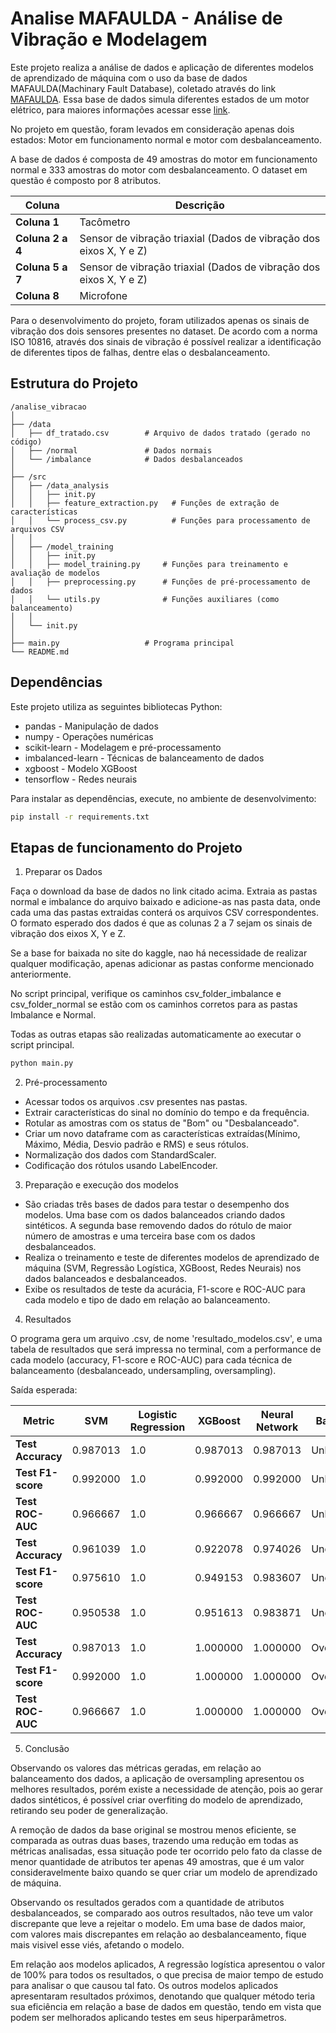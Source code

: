 # Analise MAFAULDA - Análise de Vibração e Modelagem

Este projeto realiza a análise de dados e aplicação de diferentes modelos de aprendizado de máquina com o uso da base de dados MAFAULDA(Machinary Fault Database), coletado através do link [MAFAULDA](https://www.kaggle.com/datasets/uysalserkan/fault-induction-motor-dataset/data). Essa base de dados simula diferentes estados de um motor elétrico, para maiores informações acessar esse [link](https://www02.smt.ufrj.br/~offshore/mfs/page_01.html).

No projeto em questão, foram levados em consideração apenas dois estados: Motor em funcionamento normal e motor com desbalanceamento.

A base de dados é composta de 49 amostras do motor em funcionamento normal e 333 amostras do motor com desbalanceamento. O dataset em questão é composto por 8 atributos.

| Coluna           | Descrição                                                          |
| ---------------- | ------------------------------------------------------------------ |
| **Coluna 1**     | Tacômetro                                                          |
| **Coluna 2 a 4** | Sensor de vibração triaxial (Dados de vibração dos eixos X, Y e Z) |
| **Coluna 5 a 7** | Sensor de vibração triaxial (Dados de vibração dos eixos X, Y e Z) |
| **Coluna 8**     | Microfone                                                          |

Para o desenvolvimento do projeto, foram utilizados apenas os sinais de vibração dos dois sensores presentes no dataset. De acordo com a norma ISO 10816, através dos sinais de vibração é possível realizar a identificação de diferentes tipos de falhas, dentre elas o desbalanceamento.

## Estrutura do Projeto

```plaintext
/analise_vibracao
│
├── /data
│   ├── df_tratado.csv        # Arquivo de dados tratado (gerado no código)
│   ├── /normal               # Dados normais
│   └── /imbalance            # Dados desbalanceados
│
├── /src
│   ├── /data_analysis
│   │   ├── init.py
│   │   ├── feature_extraction.py   # Funções de extração de características
│   │   └── process_csv.py          # Funções para processamento de arquivos CSV
│   │
│   ├── /model_training
│   │   ├── init.py
│   │   ├── model_training.py     # Funções para treinamento e avaliação de modelos
│   │   ├── preprocessing.py      # Funções de pré-processamento de dados
│   │   └── utils.py              # Funções auxiliares (como balanceamento)
│   │
│   └── init.py
│
├── main.py                   # Programa principal
└── README.md
```

## Dependências

Este projeto utiliza as seguintes bibliotecas Python:

- pandas - Manipulação de dados
- numpy - Operações numéricas
- scikit-learn - Modelagem e pré-processamento
- imbalanced-learn - Técnicas de balanceamento de dados
- xgboost - Modelo XGBoost
- tensorflow - Redes neurais

Para instalar as dependências, execute, no ambiente de desenvolvimento:

```bash
pip install -r requirements.txt
```

## Etapas de funcionamento do Projeto

1. Preparar os Dados

Faça o download da base de dados no link citado acima. Extraia as pastas normal e imbalance do arquivo baixado e adicione-as nas pasta data, onde cada uma das pastas extraidas conterá os arquivos CSV correspondentes. O formato esperado dos dados é que as colunas 2 a 7 sejam os sinais de vibração dos eixos X, Y e Z.

Se a base for baixada no site do kaggle, nao há necessidade de realizar qualquer modificação, apenas adicionar as pastas conforme mencionado anteriormente.

No script principal, verifique os caminhos csv_folder_imbalance e csv_folder_normal se estão com os caminhos corretos para as pastas Imbalance e Normal.

Todas as outras etapas são realizadas automaticamente ao executar o script principal.

```bash
python main.py
```

2. Pré-processamento

- Acessar todos os arquivos .csv presentes nas pastas.
- Extrair características do sinal no domínio do tempo e da frequência.
- Rotular as amostras com os status de "Bom" ou "Desbalanceado".
- Criar um novo dataframe com as características extraídas(Mínimo, Máximo, Média, Desvio padrão e RMS) e seus rótulos.
- Normalização dos dados com StandardScaler.
- Codificação dos rótulos usando LabelEncoder.

3. Preparação e execução dos modelos

- São criadas três bases de dados para testar o desempenho dos modelos. Uma base com os dados balanceados criando dados sintéticos. A segunda base removendo dados do rótulo de maior número de amostras e uma terceira base com os dados desbalanceados.
- Realiza o treinamento e teste de diferentes modelos de aprendizado de máquina (SVM, Regressão Logística, XGBoost, Redes Neurais) nos dados balanceados e desbalanceados.
- Exibe os resultados de teste da acurácia, F1-score e ROC-AUC para cada modelo e tipo de dado em relação ao balanceamento.

4. Resultados

O programa gera um arquivo .csv, de nome 'resultado_modelos.csv', e uma tabela de resultados que será impressa no terminal, com a performance de cada modelo (accuracy, F1-score e ROC-AUC) para cada técnica de balanceamento (desbalanceado, undersampling, oversampling).

Saída esperada:

| Metric            | SVM      | Logistic Regression | XGBoost  | Neural Network | BalanceType   |
| ----------------- | -------- | ------------------- | -------- | -------------- | ------------- |
| **Test Accuracy** | 0.987013 | 1.0                 | 0.987013 | 0.987013       | Unbalanced    |
| **Test F1-score** | 0.992000 | 1.0                 | 0.992000 | 0.992000       | Unbalanced    |
| **Test ROC-AUC**  | 0.966667 | 1.0                 | 0.966667 | 0.966667       | Unbalanced    |
| **Test Accuracy** | 0.961039 | 1.0                 | 0.922078 | 0.974026       | Undersampling |
| **Test F1-score** | 0.975610 | 1.0                 | 0.949153 | 0.983607       | Undersampling |
| **Test ROC-AUC**  | 0.950538 | 1.0                 | 0.951613 | 0.983871       | Undersampling |
| **Test Accuracy** | 0.987013 | 1.0                 | 1.000000 | 1.000000       | Oversampling  |
| **Test F1-score** | 0.992000 | 1.0                 | 1.000000 | 1.000000       | Oversampling  |
| **Test ROC-AUC**  | 0.966667 | 1.0                 | 1.000000 | 1.000000       | Oversampling  |

5. Conclusão

Observando os valores das métricas geradas, em relação ao balanceamento dos dados, a aplicação de oversampling apresentou os melhores resultados, porém existe a necessidade de atenção, pois ao gerar dados sintéticos, é possível criar overfiting do modelo de aprendizado, retirando seu poder de generalização.

A remoção de dados da base original se mostrou menos eficiente, se comparada as outras duas bases, trazendo uma redução em todas as métricas analisadas, essa situação pode ter ocorrido pelo fato da classe de menor quantidade de atributos ter apenas 49 amostras, que é um valor consideravelmente baixo quando se quer criar um modelo de aprendizado de máquina.

Observando os resultados gerados com a quantidade de atributos desbalanceados, se comparado aos outros resultados, não teve um valor discrepante que leve a rejeitar o modelo. Em uma base de dados maior, com valores mais discrepantes em relação ao desbalanceamento, fique mais visivel esse viés, afetando o modelo.

Em relação aos modelos aplicados, A regressão logística apresentou o valor de 100% para todos os resultados, o que precisa de maior tempo de estudo para analisar o que causou tal fato. Os outros modelos aplicados apresentaram resultados próximos, denotando que qualquer método teria sua eficiência em relação a base de dados em questão, tendo em vista que podem ser melhorados aplicando testes em seus hiperparâmetros.
